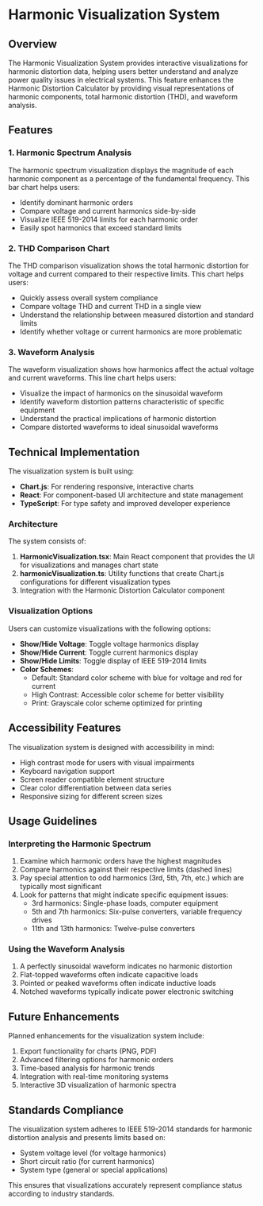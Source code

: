 # Harmonic Visualization System

## Overview

The Harmonic Visualization System provides interactive visualizations for harmonic distortion data, helping users better understand and analyze power quality issues in electrical systems. This feature enhances the Harmonic Distortion Calculator by providing visual representations of harmonic components, total harmonic distortion (THD), and waveform analysis.

## Features

### 1. Harmonic Spectrum Analysis

The harmonic spectrum visualization displays the magnitude of each harmonic component as a percentage of the fundamental frequency. This bar chart helps users:

- Identify dominant harmonic orders
- Compare voltage and current harmonics side-by-side
- Visualize IEEE 519-2014 limits for each harmonic order
- Easily spot harmonics that exceed standard limits

### 2. THD Comparison Chart

The THD comparison visualization shows the total harmonic distortion for voltage and current compared to their respective limits. This chart helps users:

- Quickly assess overall system compliance
- Compare voltage THD and current THD in a single view
- Understand the relationship between measured distortion and standard limits
- Identify whether voltage or current harmonics are more problematic

### 3. Waveform Analysis

The waveform visualization shows how harmonics affect the actual voltage and current waveforms. This line chart helps users:

- Visualize the impact of harmonics on the sinusoidal waveform
- Identify waveform distortion patterns characteristic of specific equipment
- Understand the practical implications of harmonic distortion
- Compare distorted waveforms to ideal sinusoidal waveforms

## Technical Implementation

The visualization system is built using:

- **Chart.js**: For rendering responsive, interactive charts
- **React**: For component-based UI architecture and state management
- **TypeScript**: For type safety and improved developer experience

### Architecture

The system consists of:

1. **HarmonicVisualization.tsx**: Main React component that provides the UI for visualizations and manages chart state
2. **harmonicVisualization.ts**: Utility functions that create Chart.js configurations for different visualization types
3. Integration with the Harmonic Distortion Calculator component

### Visualization Options

Users can customize visualizations with the following options:

- **Show/Hide Voltage**: Toggle voltage harmonics display
- **Show/Hide Current**: Toggle current harmonics display
- **Show/Hide Limits**: Toggle display of IEEE 519-2014 limits
- **Color Schemes**:
  - Default: Standard color scheme with blue for voltage and red for current
  - High Contrast: Accessible color scheme for better visibility
  - Print: Grayscale color scheme optimized for printing

## Accessibility Features

The visualization system is designed with accessibility in mind:

- High contrast mode for users with visual impairments
- Keyboard navigation support
- Screen reader compatible element structure
- Clear color differentiation between data series
- Responsive sizing for different screen sizes

## Usage Guidelines

### Interpreting the Harmonic Spectrum

1. Examine which harmonic orders have the highest magnitudes
2. Compare harmonics against their respective limits (dashed lines)
3. Pay special attention to odd harmonics (3rd, 5th, 7th, etc.) which are typically most significant
4. Look for patterns that might indicate specific equipment issues:
   - 3rd harmonics: Single-phase loads, computer equipment
   - 5th and 7th harmonics: Six-pulse converters, variable frequency drives
   - 11th and 13th harmonics: Twelve-pulse converters

### Using the Waveform Analysis

1. A perfectly sinusoidal waveform indicates no harmonic distortion
2. Flat-topped waveforms often indicate capacitive loads
3. Pointed or peaked waveforms often indicate inductive loads
4. Notched waveforms typically indicate power electronic switching

## Future Enhancements

Planned enhancements for the visualization system include:

1. Export functionality for charts (PNG, PDF)
2. Advanced filtering options for harmonic orders
3. Time-based analysis for harmonic trends
4. Integration with real-time monitoring systems
5. Interactive 3D visualization of harmonic spectra

## Standards Compliance

The visualization system adheres to IEEE 519-2014 standards for harmonic distortion analysis and presents limits based on:

- System voltage level (for voltage harmonics)
- Short circuit ratio (for current harmonics)
- System type (general or special applications)

This ensures that visualizations accurately represent compliance status according to industry standards. 